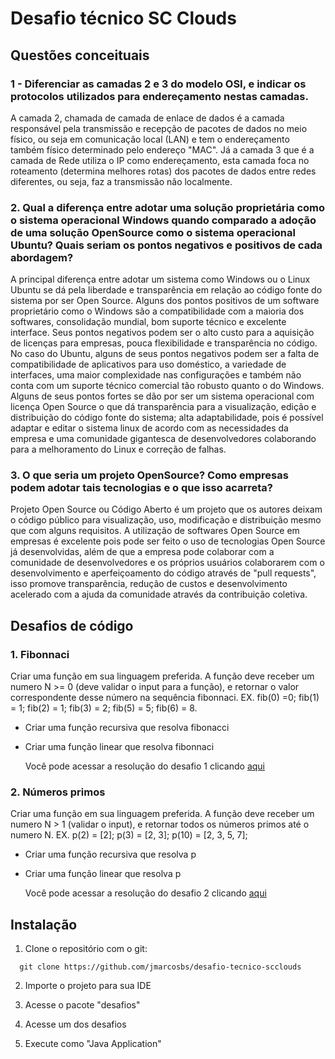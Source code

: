 
# Desafio técnico SC Clouds

## Questões conceituais

### 1 - Diferenciar as camadas 2 e 3 do modelo OSI, e indicar os protocolos utilizados para endereçamento nestas camadas.

A camada 2, chamada de camada de enlace de dados é a camada responsável pela transmissão e recepção de pacotes de dados no meio físico, ou seja em comunicação local (LAN) e tem o endereçamento também físico determinado pelo endereço "MAC". Já a camada 3 que é a camada de Rede utiliza o IP como endereçamento, esta camada foca no roteamento (determina melhores rotas) dos pacotes de dados entre redes diferentes, ou seja, faz a transmissão não localmente.

### 2. Qual a diferença entre adotar uma solução proprietária como o sistema operacional Windows quando comparado a adoção de uma solução OpenSource como o sistema operacional Ubuntu? Quais seriam os pontos negativos e positivos de cada abordagem?

A principal diferença entre adotar um sistema como Windows ou o Linux Ubuntu se dá pela liberdade e transparência em relação ao código fonte do sistema por ser Open Source.
Alguns dos pontos positivos de um software proprietário como o Windows são a compatibilidade com a maioria dos softwares, consolidação mundial, bom suporte técnico e excelente interface. Seus pontos negativos podem ser o alto custo para a aquisição de licenças para empresas, pouca flexibilidade e transparência no código.
No caso do Ubuntu, alguns de seus pontos negativos podem ser a falta de compatibilidade de aplicativos para uso doméstico, a variedade de interfaces, uma maior complexidade nas configurações e também não conta com um suporte técnico comercial tão robusto quanto o do Windows. Alguns de seus pontos fortes se dão por ser um sistema operacional com licença Open Source o que dá transparência para a visualização, edição e distribuição do código fonte do sistema; alta adaptabilidade, pois é possível adaptar e editar o sistema linux de acordo com as necessidades da empresa e uma comunidade gigantesca de desenvolvedores colaborando para a melhoramento do Linux e correção de falhas.

### 3. O que seria um projeto OpenSource? Como empresas podem adotar tais tecnologias e o que isso acarreta?

Projeto Open Source ou Código Aberto é um projeto que os autores deixam o código público para visualização, uso, modificação e distribuição mesmo que com alguns requisitos. A utilização de softwares Open Source em empresas é excelente pois pode ser feito o uso de tecnologias Open Source já desenvolvidas, além de que a empresa pode colaborar com a comunidade de desenvolvedores e os próprios usuários colaborarem com o desenvolvimento e aperfeiçoamento do código através de "pull requests", isso promove transparência, redução de custos e desenvolvimento acelerado com a ajuda da comunidade através da contribuição coletiva.

## Desafios de código

### 1. Fibonnaci

Criar uma função em sua linguagem preferida. A função deve receber um numero N >= 0 (deve validar o input para a função), e retornar o valor correspondente desse número na sequência fibonnaci. EX. fib(0) =0; fib(1) = 1; fib(2) = 1; fib(3) = 2; fib(5) = 5; fib(6) = 8.

- Criar uma função recursiva que resolva fibonacci

- Criar uma função linear que resolva fibonnaci

    Você pode acessar a resolução do desafio 1 clicando [aqui](https://github.com/jmarcosbs/desafio-tecnico-scclouds/blob/main/src/desafios/DesafioFibonacci.java)


### 2. Números primos

Criar uma função em sua linguagem preferida. A função deve receber um numero N > 1 (validar o input), e retornar todos os números primos até o numero N. EX. p(2) = [2]; p(3) = [2, 3]; p(10) = [2, 3, 5, 7];

- Criar uma função recursiva que resolva p

- Criar uma função linear que resolva p

    Você pode acessar a resolução do desafio 2 clicando [aqui](https://github.com/jmarcosbs/desafio-tecnico-scclouds/blob/main/src/desafios/DesafioNumerosPrimos.java)








## Instalação

1. Clone o repositório com o git:

```
  git clone https://github.com/jmarcosbs/desafio-tecnico-scclouds

```

2. Importe o projeto para sua IDE

3. Acesse o pacote "desafios"

4. Acesse um dos desafios

5. Execute como "Java Application"

